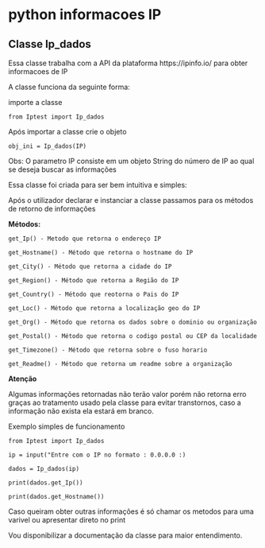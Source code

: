 # python informacoes IP
 <h2>Classe Ip_dados  </h2>
Essa classe trabalha com a API da plataforma https://ipinfo.io/
 para obter informacoes de IP

 A classe funciona da seguinte forma:

 importe a classe

    from Iptest import Ip_dados

Após importar a classe crie o objeto

    obj_ini = Ip_dados(IP)

Obs: 
    O parametro IP consiste em um objeto String do número de IP ao qual se deseja buscar as informações

Essa classe foi criada para ser bem intuitiva e simples:

Após o utilizador declarar e instanciar a classe passamos para os métodos de retorno de informações

__Métodos:__

    get_Ip() - Metodo que retorna o endereço IP

    get_Hostname() - Método que retorna o hostname do IP

    get_City() - Método que retorna a cidade do IP

    get_Region() - Método que retorna a Região do IP

    get_Country() - Método que reotorna o Pais do IP

    get_Loc() - Método que retorna a localização geo do IP

    get_Org() - Método que retorna os dados sobre o dominio ou organização

    get_Postal() - Método que retorna o codigo postal ou CEP da localidade

    get_Timezone() - Método que retorna sobre o fuso horario

    get_Readme() - Método que retorna um readme sobre a organização

__Atenção__

Algumas informações retornadas não terão valor porém não retorna erro graças ao tratamento usado pela classe para evitar transtornos, caso a informação não exista ela estará em branco.

Exemplo simples de funcionamento

    from Iptest import Ip_dados

    ip = input("Entre com o IP no formato : 0.0.0.0 :)
    
    dados = Ip_dados(ip)

    print(dados.get_Ip())
    
    print(dados.get_Hostname())

Caso queiram obter outras informaçôes é só chamar os metodos para uma varivel ou apresentar direto no print

Vou disponibilizar a documentação da classe para maior entendimento.





